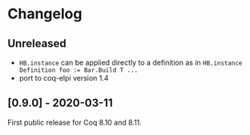 # Changelog

## Unreleased

- `HB.instance` can be applied directly to a definition as in
  `HB.instance Definition foo := Bar.Build T ...`
- port to coq-elpi version 1.4

## [0.9.0] - 2020-03-11

First public release for Coq 8.10 and 8.11.
